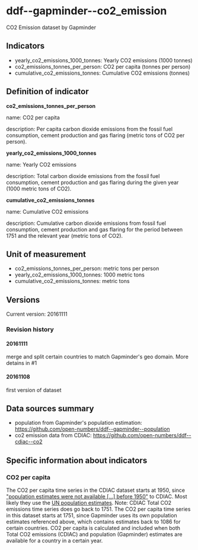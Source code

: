 # ddf--gapminder--co2_emission

CO2 Emission dataset by Gapminder

## Indicators

- yearly_co2_emissions_1000_tonnes: Yearly CO2 emissions (1000 tonnes)
- co2_emissions_tonnes_per_person: CO2 per capita (tonnes per person)
- cumulative_co2_emissions_tonnes: Cumulative CO2 emissions (tonnes)

## Definition of indicator

**co2_emissions_tonnes_per_person**

name: CO2 per capita

description: Per capita carbon dioxide emissions from the fossil fuel consumption, cement production and gas flaring (metric tons of CO2 per person).

**yearly_co2_emissions_1000_tonnes**

name: Yearly CO2 emissions

description: Total carbon dioxide emissions from the fossil fuel consumption, cement production and gas flaring during the given year (1000 metric tons of CO2).

**cumulative_co2_emissions_tonnes**

name: Cumulative CO2 emissions

description: Cumulative carbon dioxide emissions from fossil fuel consumption, cement production and gas flaring for the period between 1751 and the relevant year (metric tons of CO2).

## Unit of measurement

- co2_emissions_tonnes_per_person: metric tons per person
- yearly_co2_emissions_1000_tonnes: 1000 metric tons
- cumulative_co2_emissions_tonnes: metric tons

## Versions

Current version: 20161111

### Revision history

#### 20161111

merge and split certain countries to match Gapminder's geo domain. More detains in #1

#### 20161108

first version of dataset

## Data sources summary

- population from Gapminder's population estimation: https://github.com/open-numbers/ddf--gapminder--population
- co2 emission data from CDIAC: https://github.com/open-numbers/ddf--cdiac--co2

## Specific information about indicators

### CO2 per capita

The CO2 per capita time series in the CDIAC dataset starts at 1950, since
["population estimates were not available [...] before 1950"](http://cdiac.ornl.gov/ftp/ndp030/global.1751_2013.ems)
to CDIAC. Most likely they use the [UN population estimates](https://esa.un.org/unpd/wpp/).
Note: CDIAC Total CO2 emissions time series does go back to 1751.
The CO2 per capita time series in this dataset starts at 1751, since Gapminder uses its own
population estimates referenced above, which contains estimates back to 1086 for certain
countries. CO2 per capita is calculated and included when both Total CO2 emissions (CDIAC)
and population (Gapminder) estimates are available for a country in a certain year.
